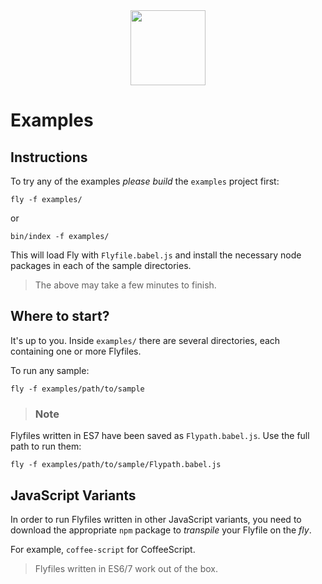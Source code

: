 <div align="center">
  <a href="http://github.com/flyjs/fly">
    <img width=120px  src="https://cloud.githubusercontent.com/assets/8317250/8733685/0be81080-2c40-11e5-98d2-c634f076ccd7.png">
  </a>
</div>

# Examples

## Instructions

To try any of the examples _please build_ the `examples` project first:

```
fly -f examples/
```

or

```
bin/index -f examples/
```

This will load Fly with `Flyfile.babel.js` and install the necessary node packages in each of the sample directories.

> The above may take a few minutes to finish.

## Where to start?

It's up to you. Inside `examples/` there are several directories, each containing one or more Flyfiles.

To run any sample:

```
fly -f examples/path/to/sample
```

> ### Note
Flyfiles written in ES7 have been saved as `Flypath.babel.js`. Use the full path to run them:

```
fly -f examples/path/to/sample/Flypath.babel.js
```

## JavaScript Variants

In order to run Flyfiles written in other JavaScript variants, you need to download the appropriate `npm` package to _transpile_ your Flyfile on the _fly_.

For example, `coffee-script` for CoffeeScript.

> Flyfiles written in ES6/7 work out of the box.
